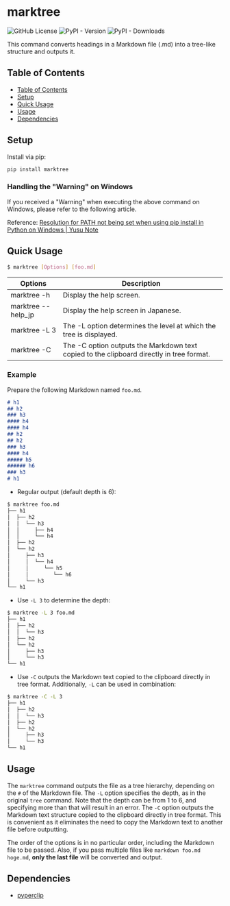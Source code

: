 # marktree

![GitHub License](https://img.shields.io/github/license/yusu79/marktree)
![PyPI - Version](https://img.shields.io/pypi/v/marktree)
![PyPI - Downloads](https://img.shields.io/pypi/dm/marktree)

This command converts headings in a Markdown file (.md) into a tree-like structure and outputs it.

## Table of Contents
- [Table of Contents](#table-of-contents)
- [Setup](#setup)
- [Quick Usage](#quick-usage)
- [Usage](#usage)
- [Dependencies](#dependencies)

## Setup
Install via pip:
```bash
pip install marktree
```

### Handling the "Warning" on Windows


If you received a "Warning" when executing the above command on Windows, please refer to the following article.

Reference: [Resolution for PATH not being set when using pip install in Python on Windows | Yusu Note](https://yusu79.com/python-path-issue/)


## Quick Usage
```bash
$ marktree [Options] [foo.md]
```


| Options            | Description                                                                                        | 
| ------------------ | -------------------------------------------------------------------------------------------------- | 
| marktree -h        | Display the help screen.                                                                           | 
| marktree --help_jp | Display the help screen in Japanese.                                                               | 
| marktree -L 3      | The -L option determines the level at which the tree is displayed.                                 | 
| marktree -C        | The -C option outputs the Markdown text copied to the clipboard directly in tree format. | 

### Example
Prepare the following Markdown named `foo.md`.
```md
# h1 
## h2 
### h3 
#### h4 
#### h4 
## h2 
## h2
### h3 
#### h4 
##### h5 
###### h6 
### h3
# h1 
```

- Regular output (default depth is 6):
```bash
$ marktree foo.md
├── h1 
│  ├── h2 
│  │  └── h3 
│  │     ├── h4 
│  │     └── h4 
│  ├── h2 
│  └── h2
│     ├── h3 
│     │  └── h4 
│     │     └── h5 
│     │        └── h6 
│     └── h3
└── h1 
```

- Use `-L 3` to determine the depth:
```bash
$ marktree -L 3 foo.md
├── h1 
│  ├── h2 
│  │  └── h3 
│  ├── h2 
│  └── h2
│     ├── h3 
│     └── h3
└── h1 
```
- Use `-C` outputs the Markdown text copied to the clipboard directly in tree format. Additionally, `-L` can be used in combination:
```bash
$ marktree -C -L 3
├── h1 
│  ├── h2 
│  │  └── h3 
│  ├── h2 
│  └── h2
│     ├── h3 
│     └── h3
└── h1 
```


## Usage

The `marktree` command outputs the file as a tree hierarchy, depending on the `#` of the Markdown file. 
The `-L` option specifies the depth, as in the original `tree` command. Note that the depth can be from 1 to 6, and specifying more than that will result in an error.
The `-C` option outputs the Markdown text structure copied to the clipboard directly in tree format. This is convenient as it eliminates the need to copy the Markdown text to another file before outputting.

The order of the options is in no particular order, including the Markdown file to be passed. Also, if you pass multiple files like `markdown foo.md hoge.md`, **only the last file** will be converted and output.

## Dependencies
- [pyperclip](https://github.com/asweigart/pyperclip)

